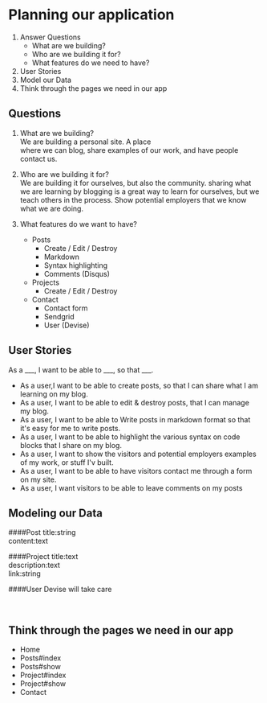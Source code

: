 # Planning our application

1. Answer Questions
	- What are we building?
    - Who are we building it for?
    - What features do we need to have?
2. User Stories
3. Model our Data
4. Think through the pages we need in our app 




## Questions
	
1. What are we building?<br> 
		We are building a personal site. A place 		
		where we can blog, share examples of our work,
		and have people contact us.
	
2. Who are we building it for?<br>
		We are building it for ourselves, but also the
		community. sharing what we are learning by blogging
		is a great way to learn for ourselves,
		 but we teach others in the process.
		 Show potential employers that we know
		 what we are doing.
		 
3. What features do we want to have?
	- Posts
		- Create / Edit / Destroy
		- Markdown
		- Syntax highlighting
		- Comments (Disqus)
	- Projects
		- Create / Edit / Destroy
	- Contact
		- Contact form
		- Sendgrid
		- User (Devise)



	
## User Stories


As a ___,  I want to be able to ___, so that ___.
		
- As a user,I want to be able to create posts, so
		  that I can share what I am learning on my blog.
- As a user, I want to be able to edit & destroy posts, 
		  that I can manage my blog.
- As a user, I want to be able to Write posts in 
		  markdown format so that it's easy for me to write
		  posts.
- As a user, I want to be able to highlight the various
		  syntax on code blocks that I share on my blog.
- As a user, I want to show the visitors and potential
		  employers examples of my work, or stuff I'v built.
- As a user, I want to be able to have visitors contact
		  me through a form on my site. 
- As a user, I want visitors to be able to leave comments on my posts		  
	
	
	
	
## Modeling our Data	



####Post
	 title:string  
	 content:text
   
####Project
	title:text  
	description:text  
	link:string   	 
   		
   
####User
	Devise will take care   
   
 <br>


## Think through the pages we need in our app
- Home
- Posts#index
- Posts#show
- Project#index
- Project#show
- Contact
	
	
	
	
	
	
	
	
		
		